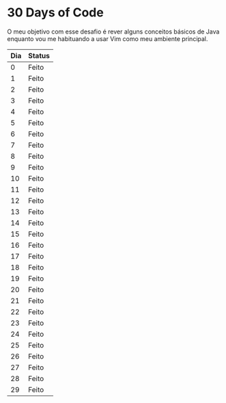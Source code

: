 # 30 Days of Code

O meu objetivo com esse desafio é rever alguns conceitos básicos de Java enquanto vou me habituando a usar Vim como meu ambiente principal.

|Dia|Status|
|---|------|
|0  |Feito |
|1  |Feito |
|2  |Feito |
|3  |Feito |
|4  |Feito |
|5  |Feito |
|6  |Feito |
|7  |Feito |
|8  |Feito |
|9  |Feito |
|10 |Feito |
|11 |Feito |
|12 |Feito |
|13 |Feito |
|14 |Feito |
|15 |Feito |
|16 |Feito |
|17 |Feito |
|18 |Feito |
|19 |Feito |
|20 |Feito |
|21 |Feito |
|22 |Feito |
|23 |Feito |
|24 |Feito |
|25 |Feito |
|26 |Feito |
|27 |Feito |
|28 |Feito |
|29 |Feito |

